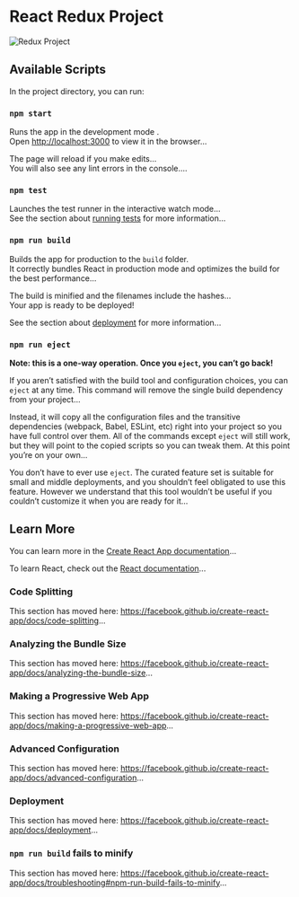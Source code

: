 # React Redux Project

<img src="https://res.cloudinary.com/chuksmbanaso/image/upload/v1645320870/media/Screenshot_30_t8ok1b.png" title="Redux Project" alt="Redux Project">

## Available Scripts

In the project directory, you can run:

### `npm start`

Runs the app in the development mode
.<br />
Open [http://localhost:3000](http://localhost:3000) to view it in the browser...

The page will reload if you make edits...<br />
You will also see any lint errors in the console....

### `npm test`

Launches the test runner in the interactive watch mode...<br />
See the section about [running tests](https://facebook.github.io/create-react-app/docs/running-tests) for more information...

### `npm run build`

Builds the app for production to the `build` folder.<br />
It correctly bundles React in production mode and optimizes the build for the best performance...

The build is minified and the filenames include the hashes...<br />
Your app is ready to be deployed!

See the section about [deployment](https://facebook.github.io/create-react-app/docs/deployment) for more information...

### `npm run eject`

**Note: this is a one-way operation. Once you `eject`, you can’t go back!**

If you aren’t satisfied with the build tool and configuration choices, you can `eject` at any time. This command will remove the single build dependency from your project...

Instead, it will copy all the configuration files and the transitive dependencies (webpack, Babel, ESLint, etc) right into your project so you have full control over them. All of the commands except `eject` will still work, but they will point to the copied scripts so you can tweak them. At this point you’re on your own...

You don’t have to ever use `eject`. The curated feature set is suitable for small and middle deployments, and you shouldn’t feel obligated to use this feature. However we understand that this tool wouldn’t be useful if you couldn’t customize it when you are ready for it...

## Learn More

You can learn more in the [Create React App documentation](https://facebook.github.io/create-react-app/docs/getting-started)...

To learn React, check out the [React documentation](https://reactjs.org/)...

### Code Splitting

This section has moved here: https://facebook.github.io/create-react-app/docs/code-splitting...

### Analyzing the Bundle Size

This section has moved here: https://facebook.github.io/create-react-app/docs/analyzing-the-bundle-size...

### Making a Progressive Web App

This section has moved here: https://facebook.github.io/create-react-app/docs/making-a-progressive-web-app...

### Advanced Configuration

This section has moved here: https://facebook.github.io/create-react-app/docs/advanced-configuration...

### Deployment

This section has moved here: https://facebook.github.io/create-react-app/docs/deployment...


### `npm run build` fails to minify

This section has moved here: https://facebook.github.io/create-react-app/docs/troubleshooting#npm-run-build-fails-to-minify...
